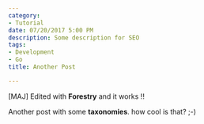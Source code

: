 ```yaml
---
category:
- Tutorial
date: 07/20/2017 5:00 PM
description: Some description for SEO
tags:
- Development
- Go
title: Another Post

---
```



[MAJ] Edited with **Forestry** and it works !!

Another post with some **taxonomies**. how cool is that? ;-)